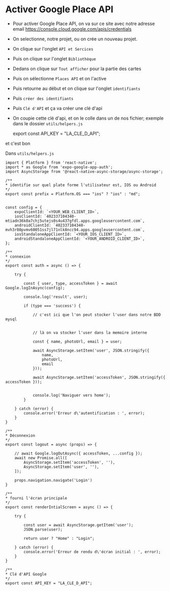 # Activer Google Place API

- Pour activer Google Place API, on va sur ce site avec notre adresse email https://console.cloud.google.com/apis/credentials

- On selectionne, notre projet, ou on crée un nouveau projet.

- On clique sur l'onglet `API et Sercices`

- Puis on clique sur l'onglet `Bibliothèque`  

- Dedans on clique sur `Tout afficher` pour la partie des cartes

- Puis on sélectionne `Places API` et on l'active

- Puis retourne au début et on clique sur l'onglet `identifiants`

- Puis `créer des identifiants` 

- Puis `Clé d'API` et ça va créer une clé d'api

- On coupie cette clé d'api, et on le colle dans un de nos fichier; exemple dans le dossier `utils/helpers.js`

    export const API_KEY = "LA_CLE_D_API";

et c'est bon

Dans `utils/helpers.js`

    import { Platform } from 'react-native';
    import * as Google from 'expo-google-app-auth';
    import AsyncStorage from '@react-native-async-storage/async-storage';

    /**
    * identifie sur quel plate forme l'utilisateur est, IOS ou Android
    */
    export const prefix = Platform.OS === "ios" ? "ios" : "md";


    const config = {
        expoClientId: `<YOUR_WEB_CLIENT_ID>`,
        iosClientId: `402337104340-mtiadn36k0a7chj5utejs0s4u437gfdl.apps.googleusercontent.com`,
        androidClientId: `402337104340-mvh3r80pvmv60051ss7jl71nlk8ncc94.apps.googleusercontent.com`,
        iosStandaloneAppClientId: `<YOUR_IOS_CLIENT_ID>`,
        androidStandaloneAppClientId: `<YOUR_ANDROID_CLIENT_ID>`,
    };

    /**
    * connexion
    */
    export const auth = async () => {

        try {
            
            const { user, type, accessToken } = await Google.logInAsync(config);

            console.log('result', user);

            if (type === 'success') {
                
                // c'est ici que l'on peut stocker l'user dans notre BDD mysql


                // là on va stocker l'user dans la memoire interne

                const { name, photoUrl, email } = user;

                await AsyncStorage.setItem('user', JSON.stringify({
                    name,
                    photoUrl,
                    email
                }));

                await AsyncStorage.setItem('accessToken', JSON.stringify({ accessToken }));


                console.log('Naviguer vers home');
            }

        } catch (error) {
            console.error('Erreur d\'autentification : ', error);
        }
    }

    /**
    * Déconnexion
    */
    export const logout = async (props) => {

        // await Google.logOutAsync({ accessToken, ...config });
        await new Promise.all([
            AsyncStorage.setItem('accessToken', ''),
            AsyncStorage.setItem('user', ''),
        ]);

        props.navigation.navigate('Login')
    }

    /**
    * fourni l'écran principale
    */
    export const renderIntialScreen = async () => {

        try {

            const user = await AsyncStorage.getItem('user');
            JSON.parse(user);

            return user ? "Home" : "Login";
            
        } catch (error) {
            console.error('Erreur de rendu d\'écran initial : ', error);
        }
    }

    /**
    * Clé d'API Google
    */
    export const API_KEY = "LA_CLE_D_API";